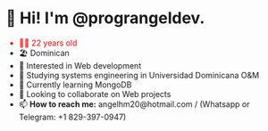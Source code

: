 <h1>👋 Hi! I'm @prograngeldev.</h1>
<ul>
  <li style="color: red">🧑‍💻 22 years old</li>
  <li>🏖️ Dominican</li>
  <li>👀 Interested in Web development</li>
  <li>📓 Studying systems engineering in Universidad Dominicana O&M</li>
  <li>🌱 Currently learning MongoDB</li>
  <li>💞️ Looking to collaborate on Web projects</li>
  <li>📫 <b>How to reach me:</b> angelhm20@hotmail.com / (Whatsapp or Telegram: +1 829-397-0947)</li>
</ul>
<!---
pr0g4ng3l/pr0g4ng3l is a ✨ special ✨ repository because its `README.md` (this file) appears on your GitHub profile.
You can click the Preview link to take a look at your changes.
--->
